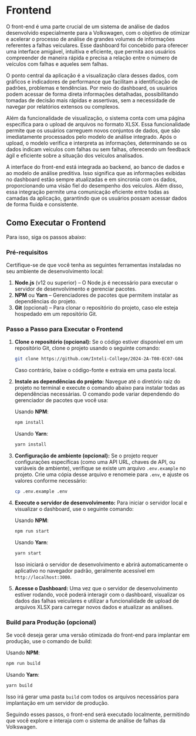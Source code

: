 # Frontend

O front-end é uma parte crucial de um sistema de análise de dados desenvolvido especialmente para a Volkswagen, com o objetivo de otimizar e acelerar o processo de análise de grandes volumes de informações referentes a falhas veiculares. Esse dashboard foi concebido para oferecer uma interface amigável, intuitiva e eficiente, que permita aos usuários compreender de maneira rápida e precisa a relação entre o número de veículos com falhas e aqueles sem falhas.

O ponto central da aplicação é a visualização clara desses dados, com gráficos e indicadores de performance que facilitam a identificação de padrões, problemas e tendências. Por meio do dashboard, os usuários podem acessar de forma direta informações detalhadas, possibilitando tomadas de decisão mais rápidas e assertivas, sem a necessidade de navegar por relatórios extensos ou complexos.

Além da funcionalidade de visualização, o sistema conta com uma página específica para o upload de arquivos no formato XLSX. Essa funcionalidade permite que os usuários carreguem novos conjuntos de dados, que são imediatamente processados pelo modelo de análise integrado. Após o upload, o modelo verifica e interpreta as informações, determinando se os dados indicam veículos com falhas ou sem falhas, oferecendo um feedback ágil e eficiente sobre a situação dos veículos analisados.

A interface do front-end está integrada ao backend, ao banco de dados e ao modelo de análise preditiva. Isso significa que as informações exibidas no dashboard estão sempre atualizadas e em sincronia com os dados, proporcionando uma visão fiel do desempenho dos veículos. Além disso, essa integração permite uma comunicação eficiente entre todas as camadas da aplicação, garantindo que os usuários possam acessar dados de forma fluida e consistente. 

## Como Executar o Frontend

Para isso, siga os passos abaixo:

### Pré-requisitos
Certifique-se de que você tenha as seguintes ferramentas instaladas no seu ambiente de desenvolvimento local:

1. **Node.js** (v12 ou superior) – O Node.js é necessário para executar o servidor de desenvolvimento e gerenciar pacotes.
2. **NPM** ou **Yarn** – Gerenciadores de pacotes que permitem instalar as dependências do projeto.
3. **Git** (opcional) – Para clonar o repositório do projeto, caso ele esteja hospedado em um repositório Git.

### Passo a Passo para Executar o Frontend

1. **Clone o repositório (opcional):**
   Se o código estiver disponível em um repositório Git, clone o projeto usando o seguinte comando:
   ```bash
   git clone https://github.com/Inteli-College/2024-2A-T08-EC07-G04
   ```
   Caso contrário, baixe o código-fonte e extraia em uma pasta local.

2. **Instale as dependências do projeto:**
   Navegue até o diretório raiz do projeto no terminal e execute o comando abaixo para instalar todas as dependências necessárias. O comando pode variar dependendo do gerenciador de pacotes que você usa:

   Usando **NPM**:
   ```bash
   npm install
   ```

   Usando **Yarn**:
   ```bash
   yarn install
   ```

3. **Configuração de ambiente (opcional):**
   Se o projeto requer configurações específicas (como uma API URL, chaves de API, ou variáveis de ambiente), verifique se existe um arquivo `.env.example` no projeto. Crie uma cópia desse arquivo e renomeie para `.env`, e ajuste os valores conforme necessário:
   ```bash
   cp .env.example .env
   ```

4. **Execute o servidor de desenvolvimento:**
   Para iniciar o servidor local e visualizar o dashboard, use o seguinte comando:

   Usando **NPM**:
   ```bash
   npm run start
   ```

   Usando **Yarn**:
   ```bash
   yarn start
   ```

   Isso iniciará o servidor de desenvolvimento e abrirá automaticamente o aplicativo no navegador padrão, geralmente acessível em `http://localhost:3000`.

5. **Acesse o Dashboard:**
   Uma vez que o servidor de desenvolvimento estiver rodando, você poderá interagir com o dashboard, visualizar os dados das falhas veiculares e utilizar a funcionalidade de upload de arquivos XLSX para carregar novos dados e atualizar as análises.

### Build para Produção (opcional)

Se você deseja gerar uma versão otimizada do front-end para implantar em produção, use o comando de build:

Usando **NPM**:
```bash
npm run build
```

Usando **Yarn**:
```bash
yarn build
```

Isso irá gerar uma pasta `build` com todos os arquivos necessários para implantação em um servidor de produção.

Seguindo esses passos, o front-end será executado localmente, permitindo que você explore e interaja com o sistema de análise de falhas da Volkswagen.